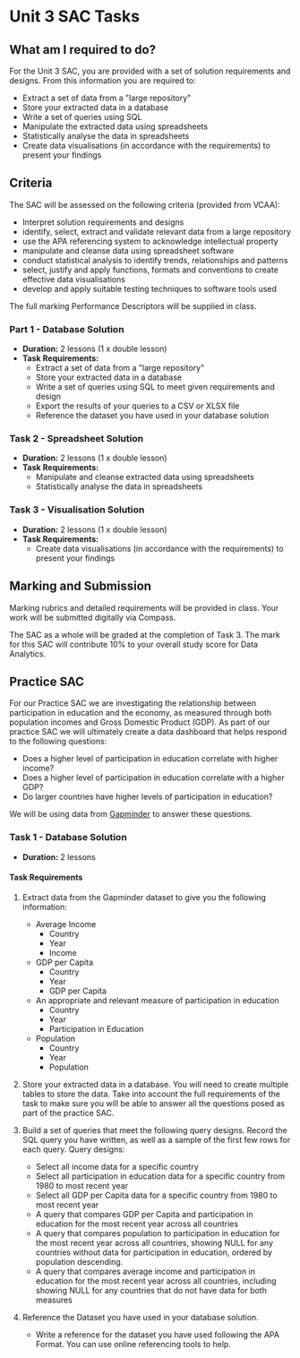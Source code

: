 # Unit 3 SAC Tasks

## What am I required to do?

For the Unit 3 SAC, you are provided with a set of solution requirements and designs. From this information you are required to:

- Extract a set of data from a "large repository"
- Store your extracted data in a database
- Write a set of queries using SQL
- Manipulate the extracted data using spreadsheets
- Statistically analyse the data in spreadsheets
- Create data visualisations (in accordance with the requirements) to present your findings

## Criteria

The SAC will be assessed on the following criteria (provided from VCAA):

- Interpret solution requirements and designs
- identify, select, extract and validate relevant data from a large repository
- use the APA referencing system to acknowledge intellectual property
- manipulate and cleanse data using spreadsheet software
- conduct statistical analysis to identify trends, relationships and patterns
- select, justify and apply functions, formats and conventions to create effective data visualisations
- develop and apply suitable testing techniques to software tools used

The full marking Performance Descriptors will be supplied in class.

### Part 1 - Database Solution

- **Duration:** 2 lessons (1 x double lesson)
- **Task Requirements:**
  - Extract a set of data from a "large repository"
  - Store your extracted data in a database
  - Write a set of queries using SQL to meet given requirements and design
  - Export the results of your queries to a CSV or XLSX file
  - Reference the dataset you have used in your database solution

### Task 2 - Spreadsheet Solution

- **Duration:** 2 lessons (1 x double lesson)
- **Task Requirements:**
  - Manipulate and cleanse extracted data using spreadsheets
  - Statistically analyse the data in spreadsheets

### Task 3 - Visualisation Solution

- **Duration:** 2 lessons (1 x double lesson)
- **Task Requirements:**
  - Create data visualisations (in accordance with the requirements) to present your findings

## Marking and Submission

Marking rubrics and detailed requirements will be provided in class. Your work will be submitted digitally via Compass.

The SAC as a whole will be graded at the completion of Task 3. The mark for this SAC will contribute 10% to your overall study score for Data Analytics.

## Practice SAC

For our Practice SAC we are investigating the relationship between participation in education and the economy, as measured through both population incomes and Gross Domestic Product (GDP). As part of our practice SAC we will ultimately create a data dashboard that helps respond to the following questions:

- Does a higher level of participation in education correlate with higher income?
- Does a higher level of participation in education correlate with a higher GDP?
- Do larger countries have higher levels of participation in education?

We will be using data from [Gapminder](https://www.gapminder.org/data/) to answer these questions.

### Task 1 - Database Solution

- **Duration:** 2 lessons

#### Task Requirements

1. Extract data from the Gapminder dataset to give you the following information:
   - Average Income
      - Country
      - Year
      - Income
   - GDP per Capita
      - Country
      - Year
      - GDP per Capita
   - An appropriate and relevant measure of participation in education
      - Country
      - Year
      - Participation in Education
   - Population
      - Country
      - Year
      - Population

2. Store your extracted data in a database. You will need to create multiple tables to store the data. Take into account the full requirements of the task to make sure you will be able to answer all the questions posed as part of the practice SAC.

3. Build a set of queries that meet the following query designs. Record the SQL query you have written, as well as a sample of the first few rows for each query. Query designs:
    - Select all income data for a specific country
    - Select all participation in education data for a specific country from 1980 to most recent year
    - Select all GDP per Capita data for a specific country from 1980 to most recent year
    - A query that compares GDP per Capita and participation in education for the most recent year across all countries
    - A query that compares population to participation in education for the most recent year across all countries, showing NULL for any countries without data for participation in education, ordered by population descending.
    - A query that compares average income and participation in education for the most recent year across all countries, including showing NULL for any countries that do not have data for both measures

4. Reference the Dataset you have used in your database solution.
    - Write a reference for the dataset you have used following the APA Format. You can use online referencing tools to help.
